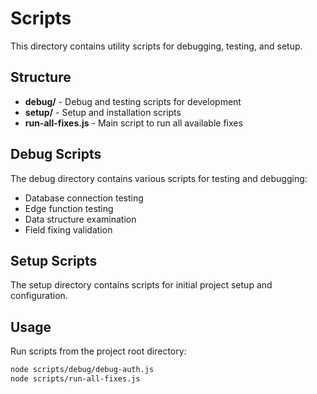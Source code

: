 # Scripts

This directory contains utility scripts for debugging, testing, and setup.

## Structure

- **debug/** - Debug and testing scripts for development
- **setup/** - Setup and installation scripts
- **run-all-fixes.js** - Main script to run all available fixes

## Debug Scripts

The debug directory contains various scripts for testing and debugging:
- Database connection testing
- Edge function testing
- Data structure examination
- Field fixing validation

## Setup Scripts

The setup directory contains scripts for initial project setup and configuration.

## Usage

Run scripts from the project root directory:
```bash
node scripts/debug/debug-auth.js
node scripts/run-all-fixes.js
```
